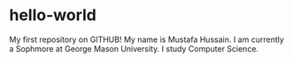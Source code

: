 # hello-world
My first repository on GITHUB!
My name is Mustafa Hussain. I am currently a Sophmore at George Mason University. I study Computer Science.

